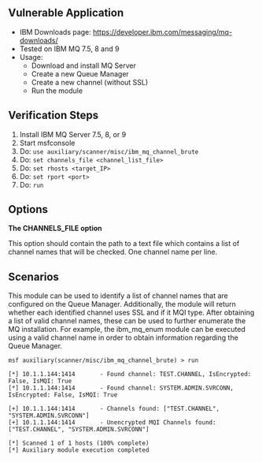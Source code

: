 
## Vulnerable Application

  * IBM Downloads page: https://developer.ibm.com/messaging/mq-downloads/
  * Tested on IBM MQ 7.5, 8 and 9
  * Usage:
    * Download and install MQ Server
    * Create a new Queue Manager
    * Create a new channel (without SSL)
    * Run the module

## Verification Steps

  1. Install IBM MQ Server 7.5, 8, or 9
  2. Start msfconsole
  3. Do: ```use auxiliary/scanner/misc/ibm_mq_channel_brute```
  4. Do: ```set channels_file <channel_list_file>```
  5. Do: ```set rhosts <target_IP>```
  6. Do: ```set rport <port>```
  7. Do: ```run```
  
## Options

  **The CHANNELS_FILE option**

  This option should contain the path to a text file which contains a list of channel names that will be checked. One channel name per line.

## Scenarios

  This module can be used to identify a list of channel names that are configured on the Queue Manager. Additionally, the module will return whether each identified channel uses SSL and if it MQI type.
  After obtaining a list of valid channel names, these can be used to further enumerate the MQ installation. For example, the ibm_mq_enum module can be executed using a valid channel name in order to obtain information regarding the Queue Manager.

  ```
  msf auxiliary(scanner/misc/ibm_mq_channel_brute) > run
  
[*] 10.1.1.144:1414       - Found channel: TEST.CHANNEL, IsEncrypted: False, IsMQI: True
[*] 10.1.1.144:1414       - Found channel: SYSTEM.ADMIN.SVRCONN, IsEncrypted: False, IsMQI: True

[+] 10.1.1.144:1414       - Channels found: ["TEST.CHANNEL", "SYSTEM.ADMIN.SVRCONN"]
[+] 10.1.1.144:1414       - Unencrypted MQI Channels found: ["TEST.CHANNEL", "SYSTEM.ADMIN.SVRCONN"]

[*] Scanned 1 of 1 hosts (100% complete)
[*] Auxiliary module execution completed

  ```
